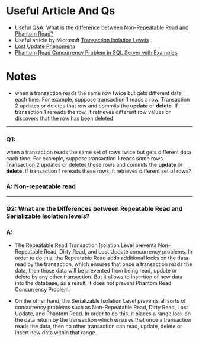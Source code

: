 # Useful Article And Qs

-   Useful Q&A: [What is the difference between Non-Repeatable Read and Phantom Read?](https://stackoverflow.com/questions/11043712/what-is-the-difference-between-non-repeatable-read-and-phantom-read)
-   Useful article by Microsoft [Transaction Isolation Levels](https://learn.microsoft.com/en-us/sql/odbc/reference/develop-app/transaction-isolation-levels?view=sql-server-ver16)
-   [Lost Update Phenomena](https://www.zghurskyi.com/lost-update/)
-   [Phantom Read Concurrency Problem in SQL Server with Examples](https://dotnettutorials.net/lesson/phantom-read-concurrency-problem-sql-server/)



# Notes

-  when a transaction reads the same row twice but gets different data each time. For example, suppose transaction 1 reads a row. Transaction 2 updates or deletes that row and commits the **update** or **delete**. If transaction 1 rereads the row, it retrieves different row values or discovers that the row has been deleted


   
----

### Q1:
when a transaction reads the same set of rows twice but gets different data each time. For example, suppose transaction 1 reads some rows. Transaction 2 updates or deletes these rows and commits the **update** or **delete**. If transaction 1 rereads these rows, it retrieves different set of rows?
### 	A: Non-repeatable read

   
----

### Q2: What are the Differences between Repeatable Read and Serializable Isolation levels?

### A:
-   The Repeatable Read Transaction Isolation Level prevents Non-Repeatable Read, Dirty Read, and Lost Update concurrency problems. In order to do this, the Repeatable Read adds additional locks on the data read by the transaction, which ensures that once a transaction reads the data, then those data will be prevented from being read, update or delete by any other transaction. But it allows to insertion of new data into the database, as a result, it does not prevent Phantom Read Concurrency Problem.

-   On the other hand, the Serializable Isolation Level prevents all sorts of concurrency problems such as Non-Repeatable Read, Dirty Read, Lost Update, and Phantom Read. In order to do this, it places a range lock on the data return by the transaction which ensures that once a transaction reads the data, then no other transaction can read, update, delete or insert new data within that range.





